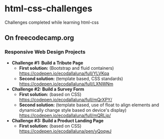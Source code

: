# html-css-challenges
Challenges completed while learning html-css

## On freecodecamp.org

### Responsive Web Design Projects
- **Challenge #1: Build a Tribute Page**
  - **First solution:** (Bootstrap and fluid containers) https://codepen.io/ecodallaluna/full/YLVKqa
  - **Second solution:** (template based, CSS standards) https://codepen.io/ecodallaluna/full/LXNWNm
- **Challenge #2: Build a Survey Form**
  - **First solution:** (based on CSS) https://codepen.io/ecodallaluna/full/mQrXPY/
  - **Second solution:** (template based, use of float to align elements and dynamically change style based on device's display) https://codepen.io/ecodallaluna/full/mQRLjp/
- **Challenge #3: Build a Product Landing Page**
  - **First solution:** (based on CSS) https://codepen.io/ecodallaluna/pen/yQoqwJ
